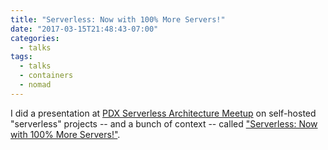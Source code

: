```yaml
---
title: "Serverless: Now with 100% More Servers!"
date: "2017-03-15T21:48:43-07:00"
categories:
  - talks
tags:
  - talks
  - containers
  - nomad
---
```


I did a presentation at [PDX Serverless Architecture Meetup][1] on self-hosted
"serverless" projects -- and a bunch of context -- called ["Serverless: Now
with 100% More Servers!"][2].

[1]: https://www.meetup.com/Portland-Serverless-Architecture-Meetup/events/236706479/
[2]: https://docs.google.com/presentation/d/1zFo25SiZxSKIidQGgsGPoIxZEbfaWtEw8pUUUQk4Ffc/edit?usp=sharing
